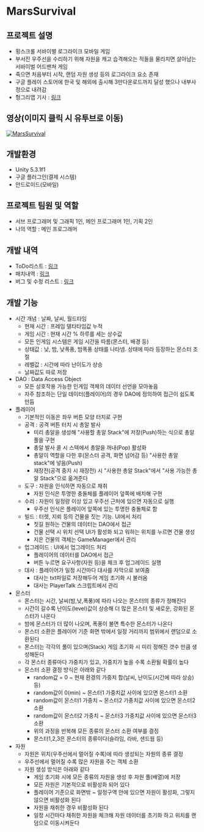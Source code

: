 # MarsSurvival

## 프로젝트 설명
* 횡스크롤 서바이벌 로그라이크 모바일 게임
* 부서진 우주선을 수리하기 위해 자원을 캐고 습격해오는 적들을 물리치면 살아남는
서바이벌 어드밴쳐 게임
* 죽으면 처음부터 시작, 랜덤 자원 생성 등의 로그라이크 요소 존재
* 구글 플레이 스토어에 한국 및 해외에 출시해 3만다운로드까지 달성 했으나 내부사정으로 내려감
* 헝그리앱 기사 : [링크](http://www.hungryapp.co.kr/news/news_view.php?bcode=news&pid=45507&catecode=002&rtype=B&page=1&searchtype=subject&searchstr=&tcnt=&tbcnt=&block=&mn=&mx=)

## 영상(이미지 클릭 시 유투브로 이동)
[![MarsSurvival](https://img.youtube.com/vi/9xh5RbYUEX4/0.jpg)](https://youtu.be/9xh5RbYUEX4 "MarsSurvival")

## 개발환경
* Unity 5.3.1f1
* 구글 플러그인(결제 시스템)
* 안드로이드(모바일)

## 프로젝트 팀원 및 역할
* 서브 프로그래머 및 그래픽 1인, 메인 프로그래머 1인, 기획 2인
* 나의 역할 : 메인 프로그래머

## 개발 내역
* ToDo리스트 : [링크](https://github.com/MiruSona/MarsSurvival/blob/main/Document/Todo.xlsx)
* 패치내역 : [링크](https://github.com/MiruSona/MarsSurvival/blob/main/Document/Patch.xlsx)
* 버그 및 수정 리스트 : [링크](https://github.com/MiruSona/MarsSurvival/blob/main/Document/Bug%26Fix.xlsx)

## 개발 기능
* 시간 개념 : 날짜, 날씨, 월드타임
	* 현재 시간 : 프레임 델타타임값 누적
	* 게임 시간 : 현재 시간 % 하루를 세는 상수값
	* 모든 인게임 시스템은 게임 시간을 따름(몬스터, 배경 등)
	* 상태값 : 낮, 밤, 낮폭풍, 밤폭풍 상태를 나타넴. 상태에 따라 등장하는 몬스터 조절
	* 레벨값 : 시간에 따라 난이도가 상승
	* 날짜값도 따로 저장
* DAO : Data Access Object
	* 모든 상호작용 가능한 인게임 객체의 데이터 선언을 모아놓음
	* 자주 참조하는 단일 데이터(플레이어)의 경우 DAO에 정의하여 접근이 쉽도록 만듬
* 플레이어
	* 기본적인 이동은 좌우 버튼 모양 터치로 구현
	* 공격 : 공격 버튼 터치 시 총알 발사
		* 미리 총알을 생성해 "사용할 총알 Stack"에 저장(Push)하는 식으로 총알 풀을 구현
		* 총알 발사 콜 시 스텍에서 총알을 꺼내(Pop) 활성화
		* 총알이 역할을 다한 후(몬스터 공격, 화면 넘어감 등) "사용한 총알 stack"에 넣음(Push)
		* 재장전(공격 중지 시 재장전) 시 "사용한 총알 Stack"에서 "사용 가능한 총알 Stack"으로 옮겨준다
	* 도구 : 자원을 인식하면 자동으로 채취
		* 자원 인식은 투명한 충돌체를 플레이어 앞쪽에 배치해 구현
	* 수리 : 자원이 일정량 이상 있고 우주선 근처에 있으면 자동으로 실행
		* 우주선 인식은 플레이어 앞쪽에 있는 투명한 충돌체로 함
	* 빌드 : 터렛, 지뢰 등의 건물을 짓는 기능. UI에서 처리
		* 짓길 원하는 건물의 데이터는 DAO에서 접근
		* 건물 선택 시 위치 선택 UI가 활성화 되고 워하는 위치를 누르면 건물 생성
		* 지은 건물의 객체는 GameManager에서 관리
	* 업그레이드 : UI에서 업그레이드 처리
		* 플레이어의 데이터를 DAO에서 접근
		* 버튼 누르면 요구사항(자원 등)을 체크 후 업그레이드 실행
	* 대사 : 플레이어가 일정 시간마다 대사를 자막으로 보여줌
		* 대사는 txt파일로 저장해두어 게임 초기화 시 불러옴
		* 대사는 PlayerTalk 스크립트에서 관리
* 몬스터
	* 몬스터는 시간, 날씨(밤,낮,폭풍)에 따라 나오는 몬스터의 종류가 정해진다
	* 시간이 갈수록 난이도(level)값이 상승해 더 많은 몬스터 및 새로운, 강화된 몬스터가 나온다
	* 밤에 몬스터가 더 많이 나오며, 폭풍이 불면 특수한 몬스터가 나온다
	* 몬스터 소환은 플레이어 기준 화면 밖에서 일정 거리까지 범위에서 랜덤으로 소환된다
	* 몬스터는 각각의 풀이 있으며(Stack) 게임 초기화 시 미리 정해진 갯수 만큼 생성해둔다
	* 각 몬스터 종류마다 가중치가 있고, 가중치가 높을 수록 소환될 확률이 높다
	* 몬스터 소환 결정 방식은 아래와 같다
		* random값 = 0 ~ 현재 환경의 가중치 합(날씨, 난이도(시간에 따라 상승) 등)
		* random값이 0(min) ~ 몬스터1 가중치값 사이에 있으면 몬스터1 소환
		* random값이 몬스터1 가중치 ~ 몬스터2 가중치값 사이에 있으면 몬스터2 소환
		* random값이 몬스터2 가중치 ~ 몬스터3 가중치값 사이에 있으면 몬스터3 소환
		* 위의 과정을 반복해 모든 종류의 몬스터 소환 여부를 결정
		* 몬스터1,2,3은 몬스터의 종류이다(슬라임, 라바, 샌드웜 등)
* 자원
	* 자원은 위치(우주선에서 멀어질 수록)에 따라 생성되는 자원의 종류 결정
	* 우주선에서 멀어질 수록 많은 자원을 주는 객체 소환
	* 자원 생성 방식은 아래와 같다
		* 게임 초기화 시에 모든 종류의 자원을 생성 후 자원 풀(배열)에 저장
		* 모든 자원은 기본적으로 비활성화 되어 있다
		* 플레이어 기준으로 화면밖 ~ 일정구역 안에 있으면 자원이 활성화, 그렇지 않으면 비활성화 된다
		* 자원을 채취한 경우 비활성화 된다
		* 일정 시간마다 채취한 자원을 체크해 자원 데이터를 초기화 하고 위치를 랜덤으로 이동시켜둔다